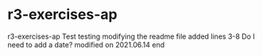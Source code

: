 # r3-exercises-ap
r3-exercises-ap
Test
testing modifying the readme file
added lines 3-8
Do I need to add a date?
modified on 2021.06.14
end
